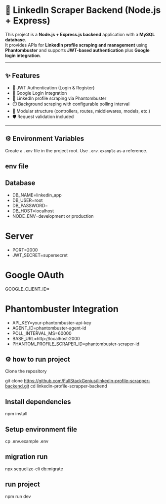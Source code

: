 # 🚀 LinkedIn Scraper Backend (Node.js + Express)

This project is a **Node.js + Express.js backend** application with a **MySQL database**.  
It provides APIs for **LinkedIn profile scraping and management** using **Phantombuster** and supports **JWT-based authentication** plus **Google login integration**.

---

## ✨ Features
- 🔑 JWT Authentication (Login & Register)
- 🔗 Google Login Integration
- 📡 LinkedIn profile scraping via Phantombuster
- ⏱️ Background scraping with configurable polling interval
- 📂 Modular structure (controllers, routes, middlewares, models, etc.)
- 🛡️ Request validation included

---

## ⚙️ Environment Variables

Create a `.env` file in the project root. Use `.env.example` as a reference.

## env file
## Database
- DB_NAME=linkedin_app
- DB_USER=root
- DB_PASSWORD=
- DB_HOST=localhost
- NODE_ENV=development or production

# Server
- PORT=2000
- JWT_SECRET=supersecret

# Google OAuth
GOOGLE_CLIENT_ID=

# Phantombuster Integration
- API_KEY=your-phantombuster-api-key
- AGENT_ID=phantombuster-agent-id
- POLL_INTERVAL_MS=60000
- BASE_URL=http://localhost:2000
- PHANTOM_PROFILE_SCRAPER_ID=phantombuster-scraper-id


## ⚙️ how to run project

Clone the repository

git clone https://github.com/FullStackGenius/linkedin-profile-scrapper-backend.git
cd linkedin-profile-scrapper-backend


## Install dependencies

npm install


## Setup environment file

cp .env.example .env

## migration run
npx sequelize-cli db:migrate


## run  project

npm run dev
